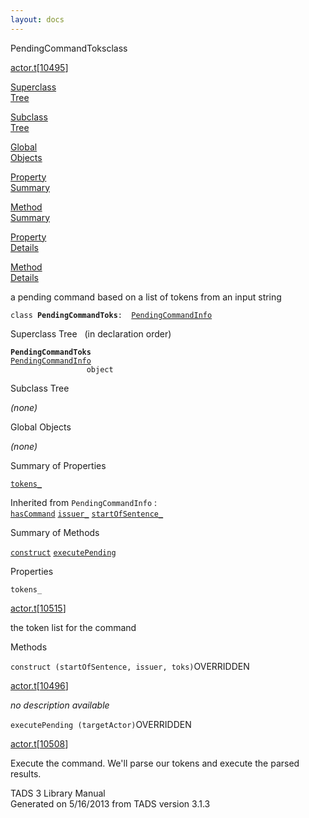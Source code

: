 ```yaml
---
layout: docs
---
```

<span class="title">PendingCommandToks</span><span class="type">class</span>

[actor.t](../file/actor.t.html)\[[10495](../source/actor.t.html#10495)\]

[Superclass  
Tree](#_SuperClassTree_)

[Subclass  
Tree](#_SubClassTree_)

[Global  
Objects](#_ObjectSummary_)

[Property  
Summary](#_PropSummary_)

[Method  
Summary](#_MethodSummary_)

[Property  
Details](#_Properties_)

[Method  
Details](#_Methods_)



a pending command based on a list of tokens from an input string

`class `**`PendingCommandToks`**` :   `[`PendingCommandInfo`](../object/PendingCommandInfo.html)



<span id="_SuperClassTree_"></span>



<span class="hdln">Superclass Tree</span>   (in declaration order)



**`PendingCommandToks`**  
[`PendingCommandInfo`](../object/PendingCommandInfo.html)  
`                 object`  
<span id="_SubClassTree_"></span>



<span class="hdln">Subclass Tree</span>  



*(none)* <span id="_ObjectSummary_"></span>



<span class="hdln">Global Objects</span>  



*(none)* <span id="_PropSummary_"></span>



<span class="hdln">Summary of Properties</span>  



[`tokens_`](#tokens_)

Inherited from `PendingCommandInfo` :  
[`hasCommand`](../object/PendingCommandInfo.html#hasCommand) [`issuer_`](../object/PendingCommandInfo.html#issuer_) [`startOfSentence_`](../object/PendingCommandInfo.html#startOfSentence_)

<span id="_MethodSummary_"></span>



<span class="hdln">Summary of Methods</span>  



[`construct`](#construct) [`executePending`](#executePending)



<span id="_Properties_"></span>



<span class="hdln">Properties</span>  



<span id="tokens_"></span>

`tokens_`

[actor.t](../file/actor.t.html)\[[10515](../source/actor.t.html#10515)\]



the token list for the command



<span id="_Methods_"></span>



<span class="hdln">Methods</span>  



<span id="construct"></span>

`construct (startOfSentence, issuer, toks)`<span class="rem">OVERRIDDEN</span>

[actor.t](../file/actor.t.html)\[[10496](../source/actor.t.html#10496)\]



*no description available*



<span id="executePending"></span>

`executePending (targetActor)`<span class="rem">OVERRIDDEN</span>

[actor.t](../file/actor.t.html)\[[10508](../source/actor.t.html#10508)\]



Execute the command. We'll parse our tokens and execute the parsed
results.





TADS 3 Library Manual  
Generated on 5/16/2013 from TADS version 3.1.3


